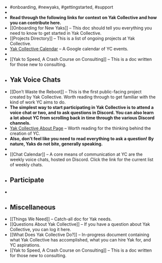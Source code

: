 - #onboarding, #newyaks, #gettingstarted, #support
- 
- __Read through the following links for context on Yak Collective and how you can contribute here.__
- [[Onboarding for New Yaks]] – This doc should tell you everything you need to know to get started in Yak Collective.
- [[Projects Directory]] – This is a list of ongoing projects at Yak Collective.
- [Yak Collective Calendar](https://calendar.google.com/calendar/r?cid=bzk5NW00MzE3M2Jwc2xtaGg0OW5tcnA1aTRAZ3JvdXAuY2FsZW5kYXIuZ29vZ2xlLmNvbQ) – A Google calendar of YC events.
- 
- [[Yak to Speed, A Crash Course on Consulting]] – This is a doc written for those new to consulting.
- ## **Yak Voice Chats**
- [[Don’t Waste the Reboot]] – This is the first public-facing project created by Yak Collective. Worth reading through to get familiar with the kind of work YC aims to do.
- __The simplest way to start participating in Yak Collective is to attend a voice chat or two, and to ask questions in Discord. You can also learn a lot about YC from scrolling back in time through the various Discord channels.__
- [Yak Collective About Page](https://www.yakcollective.org/about) – Worth reading for the thinking behind the creation of YC.
- __Also, don't feel like you need to read everything to ask a question! By nature, Yaks do not bite, generally speaking.__
- 
- [[Chat Calendar]] – A core means of communication at YC are the weekly voice chats, hosted on Discord. Click the link for the current list of weekly chats.
- ## **Participate**
- 
- ## **Miscellaneous**
- [[Things We Need]] – Catch-all doc for Yak needs. 
- [[Questions About Yak Collective]] – If you have a question about Yak Collective, you can log it here.
- [[What Does Yak Collective Do?]] – In-progress document containing what Yak Collective has accomplished, what you can hire Yak for, and YC aspirations.
- [[Yak to Speed, A Crash Course on Consulting]] – This is a doc written for those new to consulting.
